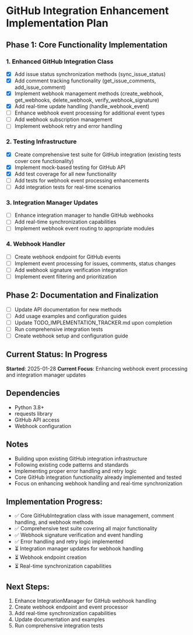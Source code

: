 # GitHub Integration Enhancement Implementation Plan

## Phase 1: Core Functionality Implementation

### 1. Enhanced GitHub Integration Class
- [x] Add issue status synchronization methods (sync_issue_status)
- [x] Add comment tracking functionality (get_issue_comments, add_issue_comment)
- [x] Implement webhook management methods (create_webhook, get_webhooks, delete_webhook, verify_webhook_signature)
- [x] Add real-time update handling (handle_webhook_event)
- [ ] Enhance webhook event processing for additional event types
- [ ] Add webhook subscription management
- [ ] Implement webhook retry and error handling

### 2. Testing Infrastructure
- [x] Create comprehensive test suite for GitHub integration (existing tests cover core functionality)
- [x] Implement mock-based testing for GitHub API
- [x] Add test coverage for all new functionality
- [ ] Add tests for webhook event processing enhancements
- [ ] Add integration tests for real-time scenarios

### 3. Integration Manager Updates
- [ ] Enhance integration manager to handle GitHub webhooks
- [ ] Add real-time synchronization capabilities
- [ ] Implement webhook event routing to appropriate modules

### 4. Webhook Handler
- [ ] Create webhook endpoint for GitHub events
- [ ] Implement event processing for issues, comments, status changes
- [ ] Add webhook signature verification integration
- [ ] Implement event filtering and prioritization

## Phase 2: Documentation and Finalization
- [ ] Update API documentation for new methods
- [ ] Add usage examples and configuration guides
- [ ] Update TODO_IMPLEMENTATION_TRACKER.md upon completion
- [ ] Run comprehensive integration tests
- [ ] Create webhook setup and configuration guide

## Current Status: In Progress
**Started**: 2025-01-28
**Current Focus**: Enhancing webhook event processing and integration manager updates

## Dependencies
- Python 3.8+
- requests library
- GitHub API access
- Webhook configuration

## Notes
- Building upon existing GitHub integration infrastructure
- Following existing code patterns and standards
- Implementing proper error handling and retry logic
- Core GitHub integration functionality already implemented and tested
- Focus on enhancing webhook handling and real-time synchronization

## Implementation Progress:
- ✅ Core GitHubIntegration class with issue management, comment handling, and webhook methods
- ✅ Comprehensive test suite covering all major functionality
- ✅ Webhook signature verification and event handling
- ✅ Error handling and retry logic implemented
- ⏳ Integration manager updates for webhook handling
- ⏳ Webhook endpoint creation
- ⏳ Real-time synchronization capabilities

## Next Steps:
1. Enhance IntegrationManager for GitHub webhook handling
2. Create webhook endpoint and event processor
3. Add real-time synchronization capabilities
4. Update documentation and examples
5. Run comprehensive integration tests
